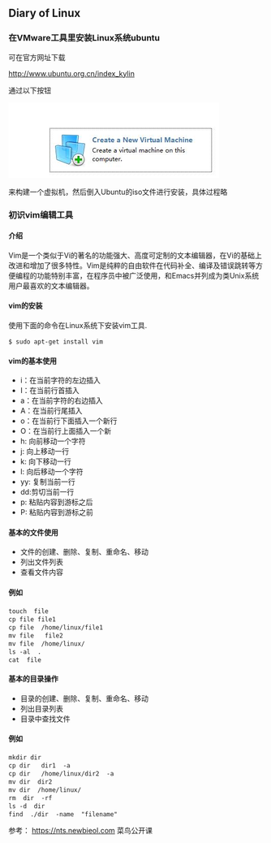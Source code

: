 ## Diary of Linux

### 在VMware工具里安装Linux系统ubuntu

可在官方网址下载

http://www.ubuntu.org.cn/index_kylin

通过以下按钮

![](../img/0001.jpg)

来构建一个虚拟机，然后倒入Ubuntu的iso文件进行安装，具体过程略

### 初识vim编辑工具

#### 介绍
Vim是一个类似于Vi的著名的功能强大、高度可定制的文本编辑器，在Vi的基础上改进和增加了很多特性。Vim是纯粹的自由软件在代码补全、编译及错误跳转等方便编程的功能特别丰富，在程序员中被广泛使用，和Emacs并列成为类Unix系统用户最喜欢的文本编辑器。

#### vim的安装

使用下面的命令在Linux系统下安装vim工具.
```
$ sudo apt-get install vim
```

#### vim的基本使用

* i：在当前字符的左边插入
* I：在当前行首插入
* a：在当前字符的右边插入
* A：在当前行尾插入
* o：在当前行下面插入一个新行
* O：在当前行上面插入一个新
* h: 向前移动一个字符
* j: 向上移动一行
* k: 向下移动一行
* l: 向后移动一个字符
* yy: 复制当前一行
* dd:剪切当前一行
* p: 粘贴内容到游标之后
* P: 粘贴内容到游标之前

#### 基本的文件使用

* 文件的创建、删除、复制、重命名、移动
* 列出文件列表
* 查看文件内容

#### 例如

```
touch  file
cp file file1
cp file  /home/linux/file1
mv file   file2
mv file  /home/linux/
ls -al  .
cat  file
```

#### 基本的目录操作

* 目录的创建、删除、复制、重命名、移动
* 列出目录列表
* 目录中查找文件

#### 例如

```
mkdir dir
cp dir   dir1  -a
cp dir   /home/linux/dir2  -a
mv dir  dir2
mv dir  /home/linux/
rm  dir  -rf
ls -d  dir
find  ./dir  -name  "filename"
```

参考：
https://nts.newbieol.com
菜鸟公开课

